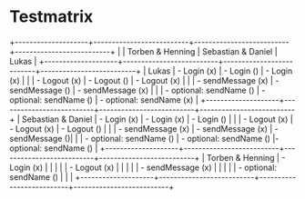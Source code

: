 # Testmatrix

+--------------------+--------------------------+--------------------------+--------------------------+
|                    | Torben & Henning         | Sebastian & Daniel       | Lukas                    |
+--------------------+--------------------------+--------------------------+--------------------------+
|              Lukas | - Login (x)              | - Login ()               | - Login (x)              |
|                    | - Logout (x)             | - Logout ()              | - Logout (x)             |
|                    | - sendMessage (x)        | - sendMessage ()         | - sendMessage (x)        |
|                    | - optional: sendName ()  | - optional: sendName ()  | - optional: sendName (x)  |
+--------------------+--------------------------+--------------------------+--------------------------+
| Sebastian & Daniel | - Login (x)               | - Login (x)               | - Login ()             |
|                    | - Logout (x)              | - Logout (x)              | - Logout ()            |
|                    | - sendMessage (x)         | - sendMessage (x)         | - sendMessage ()|
|                    | - optional: sendName ()  | - optional: sendName ()  |- optional: sendName ()   |
+--------------------+--------------------------+--------------------------+--------------------------+
|   Torben & Henning | - Login (x)              |                          |                          |
|                    | - Logout (x)             |                          |                          |
|                    | - sendMessage (x)        |                          |                          |
|                    | - optional: sendName ()  |                          |                          |
+--------------------+--------------------------+--------------------------+--------------------------+